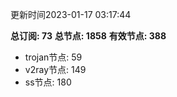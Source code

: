 更新时间2023-01-17 03:17:44

**总订阅: 73**
**总节点: 1858**
**有效节点: 388**
- trojan节点: 59
- v2ray节点: 149
- ss节点: 180
